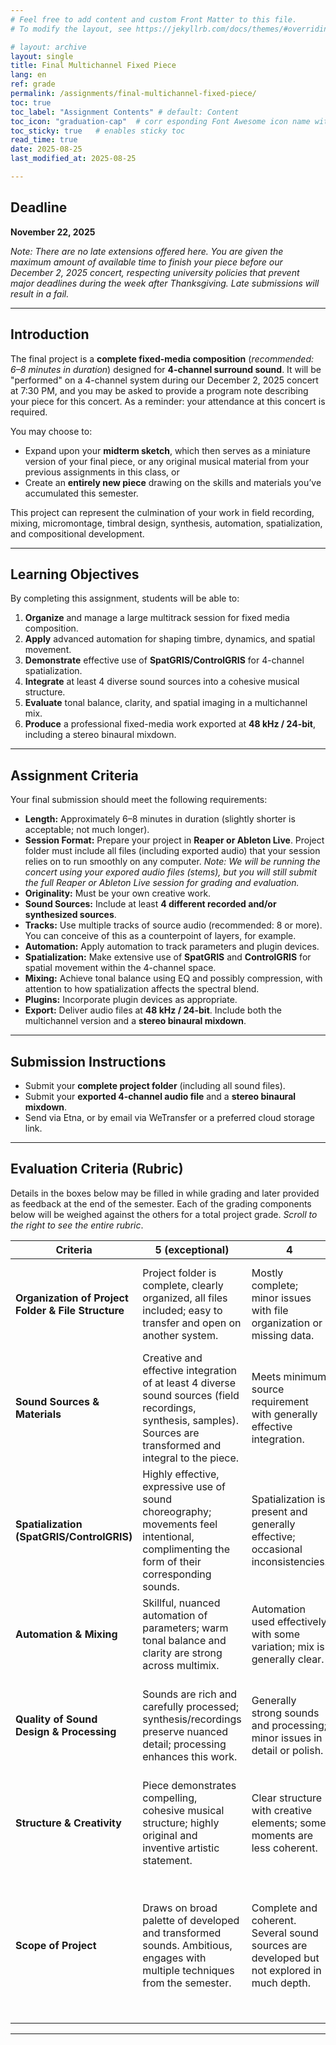 ```yaml
---
# Feel free to add content and custom Front Matter to this file.
# To modify the layout, see https://jekyllrb.com/docs/themes/#overriding-theme-defaults

# layout: archive   
layout: single   
title: Final Multichannel Fixed Piece     
lang: en   
ref: grade  
permalink: /assignments/final-multichannel-fixed-piece/   
toc: true  
toc_label: "Assignment Contents" # default: Content
toc_icon: "graduation-cap"  # corr esponding Font Awesome icon name without the "fa" prefix
toc_sticky: true   # enables sticky toc  
read_time: true  
date: 2025-08-25  
last_modified_at: 2025-08-25    

---
```


## Deadline  
**November 22, 2025**  

_Note: There are no late extensions offered here. You are given the maximum amount of available time to finish your piece before our December 2, 2025 concert, respecting university policies that prevent major deadlines during the week after Thanksgiving. Late submissions will result in a fail._  

---

## Introduction  
The final project is a **complete fixed-media composition** (_recommended: 6–8 minutes in duration_) designed for **4-channel surround sound**. It will be "performed" on a 4-channel system during our December 2, 2025 concert at 7:30 PM, and you may be asked to provide a program note describing your piece for this concert. As a reminder: your attendance at this concert is required.   

You may choose to:  
- Expand upon your **midterm sketch**, which then serves as a miniature version of your final piece, or any original musical material from your previous assignments in this class, or  
- Create an **entirely new piece** drawing on the skills and materials you’ve accumulated this semester.  
    
This project can represent the culmination of your work in field recording, mixing, micromontage, timbral design, synthesis, automation, spatialization, and compositional development.  

---

## Learning Objectives  
By completing this assignment, students will be able to:  
1. **Organize** and manage a large multitrack session for fixed media composition.  
2. **Apply** advanced automation for shaping timbre, dynamics, and spatial movement.  
3. **Demonstrate** effective use of **SpatGRIS/ControlGRIS** for 4-channel spatialization.  
4. **Integrate** at least 4 diverse sound sources into a cohesive musical structure.  
5. **Evaluate** tonal balance, clarity, and spatial imaging in a multichannel mix.  
6. **Produce** a professional fixed-media work exported at **48 kHz / 24-bit**, including a stereo binaural mixdown.  

---

## Assignment Criteria  
Your final submission should meet the following requirements:  

- **Length:** Approximately 6–8 minutes in duration (slightly shorter is acceptable; not much longer).  
- **Session Format:** Prepare your project in **Reaper or Ableton Live**. Project folder must include all files (including exported audio) that your session relies on to run smoothly on any computer. _Note: We will be running the concert using your expored audio files (stems), but you will still submit the full Reaper or Ableton Live session for grading and evaluation._   
- **Originality:** Must be your own creative work.  
- **Sound Sources:** Include at least **4 different recorded and/or synthesized sources**.  
- **Tracks:** Use multiple tracks of source audio (recommended: 8 or more). You can conceive of this as a counterpoint of layers, for example.  
- **Automation:** Apply automation to track parameters and plugin devices.  
- **Spatialization:** Make extensive use of **SpatGRIS** and **ControlGRIS** for spatial movement within the 4-channel space.  
- **Mixing:** Achieve tonal balance using EQ and possibly compression, with attention to how spatialization affects the spectral blend.  
- **Plugins:** Incorporate plugin devices as appropriate.  
- **Export:** Deliver audio files at **48 kHz / 24-bit**. Include both the multichannel version and a **stereo binaural mixdown**.  

---

## Submission Instructions  
- Submit your **complete project folder** (including all sound files).  
- Submit your **exported 4-channel audio file** and a **stereo binaural mixdown**.  
- Send via Etna, or by email via WeTransfer or a preferred cloud storage link.  

---     

## Evaluation Criteria (Rubric)     

Details in the boxes below may be filled in while grading and later provided as feedback at the end of the semester. Each of the grading components below will be weighed against the others for a total project grade. _Scroll to the right to see the entire rubric_.  
      
| Criteria | 5 (exceptional) | 4 | 3 (average) | 2 | 1 (poor) |
|----------|-----------|---|-------------|---|----------|
| **Organization of Project Folder & File Structure** | Project folder is complete, clearly organized, all files included; easy to transfer and open on another system. | Mostly complete; minor issues with file organization or missing data. | Usable but requires troubleshooting; some files missing or confusingly labeled. | Project difficult to open or reproduce; disorganized structure. | Incomplete submission; missing essential files or exports. |
| **Sound Sources & Materials** | Creative and effective integration of at least 4 diverse sound sources (field recordings, synthesis, samples). Sources are transformed and integral to the piece. | Meets minimum source requirement with generally effective integration. | Limited variety of sources; not all of them feel woven into the piece. | Insufficient number of sources or no relation beteen them. | Fails to meet requirement; sources are missing or unoriginal. |
| **Spatialization (SpatGRIS/ControlGRIS)** | Highly effective, expressive use of sound choreography; movements feel intentional, complimenting the form of their corresponding sounds. | Spatialization is present and generally effective; occasional inconsistencies. | Use of spatialization is apparent; lacks clarity or purpose. | Minimal or ineffective use of spatialization tools. | No evidence of spatialization, or movement is incomprehensible. |
| **Automation & Mixing** | Skillful, nuanced automation of parameters; warm tonal balance and clarity are strong across multimix. | Automation used effectively with some variation; mix is generally clear. | Basic automation; mix is uneven but functional, some clipping. | Limited automation; tonal balance and clarity issues dominate. | No meaningful use of automation; mix is muddy or unbalanced. |
| **Quality of Sound Design & Processing** | Sounds are rich and carefully processed; synthesis/recordings preserve nuanced detail; processing enhances this work. | Generally strong sounds and processing; minor issues in detail or polish. | Questionable quality;  underdeveloped sounds or poor processing. | Weak sound design; processing choices often obscure or degrade original material. | Poor quality; sounds are unrefined, distorted, improperly recorded or synthesized, or unprocessed. |
| **Structure & Creativity** | Piece demonstrates compelling, cohesive musical structure; highly original and inventive artistic statement. | Clear structure with creative elements; some moments are less coherent. | Apparent structure; uneven, lacking balance or consistency, possibly abandoned. | Weak or unclear structure; little sense of artistic direction. | Lacks structure, no trajectory or direction. |
| **Scope of Project** | Draws on broad palette of developed and transformed sounds. Ambitious, engages with multiple techniques from the semester. | Complete and coherent. Several sound sources are developed but not explored in much depth. | Minimum number of sources with limited variation or transformation. Structure is predictable. | Feels unfinished. Relies heavily on 1-2 underdeveloped sources. Limited or no attempt to apply spatialization or structural ideas from the course. | Incomplete, insubstantial, or fragmentary work showing little to no development, breadth, or ambition. |
    
<!--     
<style>
  /* Wrap to enable horizontal scroll on small screens */
  .rubric-wrap {
    overflow-x: auto;
    margin: 1rem 0;
  }

  /* Base table styling */
  .rubric-table {
    width: 100%;
    border-collapse: collapse;
    font-size: 0.5em;            /* Adjust overall size here */
    line-height: 1.4;
    table-layout: fixed;         Keeps columns consistent
  }

  /* Optional: tweak column widths (first column wider) */
  /* .rubric-table colgroup col:first-child { width: 22%; } */
  /* .rubric-table colgroup col:not(:first-child) { width: 15.6%; } */

  .rubric-table th,
  .rubric-table td {
    border: 1px solid rgba(0,0,0,0.15);
    padding: 0.6rem 0.7rem;
    vertical-align: top;
    text-align: left;
    white-space: normal;         /* Allow wrapping */
    word-break: break-word;      /* Prevent overflow */
  }

  .rubric-table thead th {
    background: rgba(0,0,0,0.04);
    font-weight: 700;
  }

  /* Zebra striping for readability */
  .rubric-table tbody tr:nth-child(odd) td {
    background: rgba(0,0,0,0.02);
  }

  /* Make bold criteria labels stand out without blowing up layout */
  .rubric-table tbody td:first-child strong {
    font-weight: 700;
  }

  /* If your theme uses very specific selectors, this helps win specificity */
  .page__content .rubric-wrap .rubric-table,
  .page__content .rubric-wrap .rubric-table th,
  .page__content .rubric-wrap .rubric-table td {
    font-size: inherit;
  }
</style>

<div class="rubric-wrap">
  <table class="rubric-table">
    <colgroup>
      <col />
      <col />
      <col />
      <col />
      <col />
      <col />
    </colgroup>
    <thead>
      <tr>
        <th>Criteria</th>
        <th>5 (exceptional)</th>
        <th>4</th>
        <th>3 (average)</th>
        <th>2</th>
        <th>1 (poor)</th>
      </tr>
    </thead>
    <tbody>
      <tr>
        <td><strong>Organization of Project Folder &amp; File Structure</strong></td>
        <td>Project folder is complete, clearly organized, all files included; easy to transfer and open on another system.</td>
        <td>Mostly complete; minor issues with file organization or missing data.</td>
        <td>Usable but requires troubleshooting; some files missing or confusingly labeled.</td>
        <td>Project difficult to open or reproduce; disorganized structure.</td>
        <td>Incomplete submission; missing essential files or exports.</td>
      </tr>
      <tr>
        <td><strong>Sound Sources &amp; Materials</strong></td>
        <td>Creative and effective integration of at least 4 diverse sound sources (field recordings, synthesis, samples). Sources are transformed and integral to the piece.</td>
        <td>Meets minimum source requirement with generally effective integration.</td>
        <td>Limited variety of sources; not all of them feel woven into the piece.</td>
        <td>Insufficient number of sources or no relation between them.</td>
        <td>Fails to meet requirement; sources are missing or unoriginal.</td>
      </tr>
      <tr>
        <td><strong>Spatialization (SpatGRIS/ControlGRIS)</strong></td>
        <td>Highly effective, expressive use of sound choreography; movements feel intentional, <em>complementing</em> the form of their corresponding sounds.</td>
        <td>Spatialization is present and generally effective; occasional inconsistencies.</td>
        <td>Use of spatialization is apparent; lacks clarity or purpose.</td>
        <td>Minimal or ineffective use of spatialization tools.</td>
        <td>No evidence of spatialization, or movement is incomprehensible.</td>
      </tr>
      <tr>
        <td><strong>Automation &amp; Mixing</strong></td>
        <td>Skillful, nuanced automation of parameters; warm tonal balance and clarity are strong across <em>multichannel mix</em>.</td>
        <td>Automation used effectively with some variation; mix is generally clear.</td>
        <td>Basic automation; mix is uneven but functional, some clipping.</td>
        <td>Limited automation; tonal balance and clarity issues dominate.</td>
        <td>No meaningful use of automation; mix is muddy or unbalanced.</td>
      </tr>
      <tr>
        <td><strong>Quality of Sound Design &amp; Processing</strong></td>
        <td>Sounds are rich and carefully processed; synthesis/recordings preserve nuanced detail; processing enhances this work.</td>
        <td>Generally strong sounds and processing; minor issues in detail or polish.</td>
        <td>Questionable quality; underdeveloped sounds or poor processing.</td>
        <td>Weak sound design; processing choices often obscure or degrade original material.</td>
        <td>Poor quality; sounds are unrefined, distorted, improperly recorded or synthesized, or unprocessed.</td>
      </tr>
      <tr>
        <td><strong>Structure &amp; Creativity</strong></td>
        <td>Piece demonstrates compelling, cohesive musical structure; highly original and inventive artistic statement.</td>
        <td>Clear structure with creative elements; some moments are less coherent.</td>
        <td>Apparent structure; uneven, lacking balance or consistency, possibly abandoned.</td>
        <td>Weak or unclear structure; little sense of artistic direction.</td>
        <td>Lacks structure, no trajectory or direction.</td>
      </tr>
      <tr>
        <td><strong>Scope of Project</strong></td>
        <td>Draws on broad palette of developed and transformed sounds. Ambitious, engages with multiple techniques from the semester.</td>
        <td>Complete and coherent. Several sound sources are developed but not explored in much depth.</td>
        <td>Minimum number of sources with limited variation or transformation. Structure is predictable.</td>
        <td>Feels unfinished. Relies heavily on 1–2 underdeveloped sources. Limited or no attempt to apply spatialization or structural ideas from the course.</td>
        <td>Incomplete, insubstantial, or fragmentary work showing little to no development, breadth, or ambition.</td>
      </tr>
    </tbody>
  </table>
</div> -->

* * *    